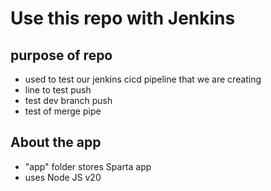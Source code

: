 # Use this repo with Jenkins
## purpose of repo 
- used to test our jenkins cicd pipeline that we are creating
- line to test push
- test dev branch push
- test of merge pipe
## About the app
- "app" folder stores Sparta app
- uses Node JS v20
